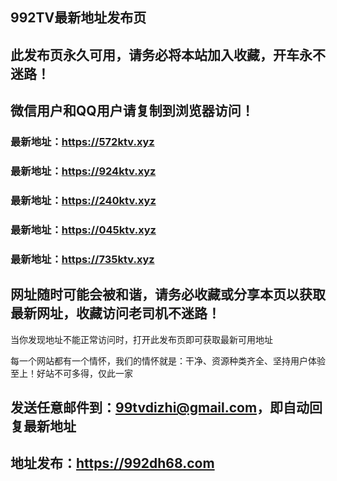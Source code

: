 ## **992TV最新地址发布页**
## 此发布页永久可用，请务必将本站加入收藏，开车永不迷路！
## 微信用户和QQ用户请复制到浏览器访问！
### 最新地址：https://572ktv.xyz

### 最新地址：https://924ktv.xyz

### 最新地址：https://240ktv.xyz

### 最新地址：https://045ktv.xyz

### 最新地址：https://735ktv.xyz


## 网址随时可能会被和谐，请务必收藏或分享本页以获取最新网址，收藏访问老司机不迷路！

当你发现地址不能正常访问时，打开此发布页即可获取最新可用地址

每一个网站都有一个情怀，我们的情怀就是：干净、资源种类齐全、坚持用户体验至上！好站不可多得，仅此一家

## 发送任意邮件到：99tvdizhi@gmail.com，即自动回复最新地址
## 地址发布：https://992dh68.com

